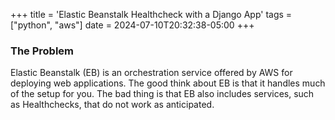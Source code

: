 +++
title = 'Elastic Beanstalk Healthcheck with a Django App'
tags = ["python", "aws"]
date = 2024-07-10T20:32:38-05:00
+++

### The Problem

Elastic Beanstalk (EB) is an orchestration service offered by AWS for deploying web applications.  The good think about EB is that it handles much of the setup for you.  The bad thing is that EB also includes services, such as Healthchecks, that do not work as anticipated.

